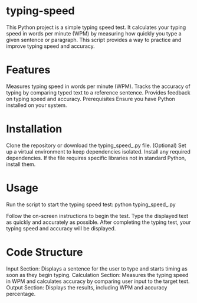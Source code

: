 # typing-speed

This Python project is a simple typing speed test. It calculates your typing speed in words per minute (WPM) by measuring how quickly you type a given sentence or paragraph. This script provides a way to practice and improve typing speed and accuracy.

# Features

Measures typing speed in words per minute (WPM).
Tracks the accuracy of typing by comparing typed text to a reference sentence.
Provides feedback on typing speed and accuracy.
Prerequisites
Ensure you have Python installed on your system. 

# Installation

Clone the repository or download the typing_speed_.py file.
(Optional) Set up a virtual environment to keep dependencies isolated.
Install any required dependencies. If the file requires specific libraries not in standard Python, install them.

# Usage
Run the script to start the typing speed test:
python typing_speed_.py

Follow the on-screen instructions to begin the test. Type the displayed text as quickly and accurately as possible.
After completing the typing test, your typing speed and accuracy will be displayed.

# Code Structure

Input Section: Displays a sentence for the user to type and starts timing as soon as they begin typing.
Calculation Section: Measures the typing speed in WPM and calculates accuracy by comparing user input to the target text.
Output Section: Displays the results, including WPM and accuracy percentage.

